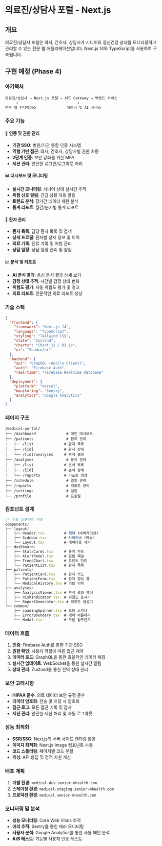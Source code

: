 # 의료진/상담사 포털 - Next.js

## 개요
의료진/상담사 포털은 의사, 간호사, 상담사가 시니어의 정신건강 상태를 모니터링하고 관리할 수 있는 전문 웹 애플리케이션입니다. Next.js 14와 TypeScript를 사용하여 구축됩니다.

## 구현 예정 (Phase 4)

### 아키텍처
```
의료진/상담사 → Next.js 포털 → API Gateway → 백엔드 서비스
     ↓                           ↓
전문 웹 인터페이스              데이터 및 AI 서비스
```

### 주요 기능

#### 🔐 인증 및 권한 관리
- **기관 SSO**: 병원/기관 통합 인증 시스템
- **역할 기반 접근**: 의사, 간호사, 상담사별 권한 차등
- **2단계 인증**: 보안 강화를 위한 MFA
- **세션 관리**: 안전한 로그인/로그아웃 처리

#### 📊 대시보드 및 모니터링
- **실시간 모니터링**: 시니어 상태 실시간 추적
- **위험 신호 알림**: 긴급 상황 자동 알림
- **트렌드 분석**: 장기간 데이터 패턴 분석
- **통계 리포트**: 월간/분기별 통계 리포트

#### 👥 환자 관리
- **환자 목록**: 담당 환자 목록 및 검색
- **상세 프로필**: 환자별 상세 정보 및 이력
- **의료 기록**: 진료 기록 및 처방 관리
- **상담 일정**: 상담 일정 관리 및 알림

#### 📈 분석 및 리포트
- **AI 분석 결과**: 음성 분석 결과 상세 보기
- **감정 상태 추적**: 시간별 감정 상태 변화
- **위험도 평가**: 자동 위험도 평가 및 경고
- **의료 리포트**: 전문적인 의료 리포트 생성

### 기술 스택
```json
{
  "frontend": {
    "framework": "Next.js 14",
    "language": "TypeScript",
    "styling": "Tailwind CSS",
    "state": "Zustand",
    "charts": "Chart.js / D3.js",
    "ui": "Shadcn/ui"
  },
  "backend": {
    "api": "GraphQL (Apollo Client)",
    "auth": "Firebase Auth",
    "real-time": "Firebase Realtime Database"
  },
  "deployment": {
    "platform": "Vercel",
    "monitoring": "Sentry",
    "analytics": "Google Analytics"
  }
}
```

### 페이지 구조
```
/medical-portal/
├── /dashboard              # 메인 대시보드
├── /patients               # 환자 관리
│   ├── /list              # 환자 목록
│   ├── /[id]              # 환자 상세
│   └── /[id]/analyses     # 분석 결과
├── /analyses               # 분석 관리
│   ├── /list              # 분석 목록
│   ├── /[id]              # 분석 상세
│   └── /reports           # 리포트 생성
├── /schedule               # 일정 관리
├── /reports                # 리포트 관리
├── /settings               # 설정
└── /profile                # 프로필
```

### 컴포넌트 설계
```typescript
// 주요 컴포넌트 구조
components/
├── layout/
│   ├── Header.tsx         # 헤더 (네비게이션)
│   ├── Sidebar.tsx        # 사이드바 (메뉴)
│   └── Layout.tsx         # 레이아웃 래퍼
├── dashboard/
│   ├── StatsCards.tsx     # 통계 카드
│   ├── AlertPanel.tsx     # 알림 패널
│   ├── TrendChart.tsx     # 트렌드 차트
│   └── PatientList.tsx    # 환자 목록
├── patients/
│   ├── PatientCard.tsx    # 환자 카드
│   ├── PatientForm.tsx    # 환자 정보 폼
│   └── MedicalHistory.tsx # 의료 이력
├── analyses/
│   ├── AnalysisViewer.tsx # 분석 결과 뷰어
│   ├── RiskIndicator.tsx  # 위험도 표시기
│   └── ReportGenerator.tsx # 리포트 생성기
└── common/
    ├── LoadingSpinner.tsx # 로딩 스피너
    ├── ErrorBoundary.tsx  # 에러 바운더리
    └── Modal.tsx          # 모달 컴포넌트
```

### 데이터 흐름
1. **인증**: Firebase Auth를 통한 기관 SSO
2. **권한 확인**: 사용자 역할에 따른 접근 제어
3. **데이터 로드**: GraphQL을 통한 효율적인 데이터 페칭
4. **실시간 업데이트**: WebSocket을 통한 실시간 알림
5. **상태 관리**: Zustand를 통한 전역 상태 관리

### 보안 고려사항
- **HIPAA 준수**: 의료 데이터 보안 규정 준수
- **데이터 암호화**: 전송 및 저장 시 암호화
- **접근 로그**: 모든 접근 기록 및 감사
- **세션 관리**: 안전한 세션 처리 및 자동 로그아웃

### 성능 최적화
- **SSR/SSG**: Next.js의 서버 사이드 렌더링 활용
- **이미지 최적화**: Next.js Image 컴포넌트 사용
- **코드 스플리팅**: 페이지별 코드 분할
- **캐싱**: API 응답 및 정적 자원 캐싱

### 배포 계획
1. **개발 환경**: `medical-dev.senior-mhealth.com`
2. **스테이징 환경**: `medical-staging.senior-mhealth.com`
3. **프로덕션 환경**: `medical.senior-mhealth.com`

### 모니터링 및 분석
- **성능 모니터링**: Core Web Vitals 추적
- **에러 추적**: Sentry를 통한 에러 모니터링
- **사용자 분석**: Google Analytics를 통한 사용 패턴 분석
- **A/B 테스트**: 기능별 사용자 반응 테스트
